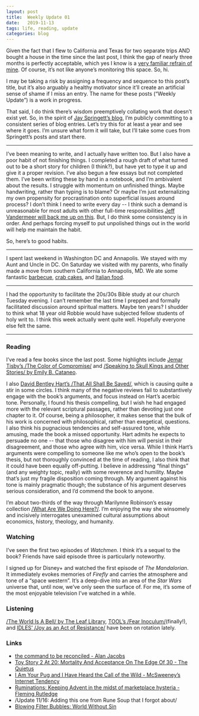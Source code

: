 ```yaml
---
layout: post
title:  Weekly Update 01
date:   2019-11-13
tags: life, reading, update
categories: blog
---
```


Given the fact that I flew to California and Texas for two separate trips AND bought a house in the time since the last post, I think the gap of nearly three months is perfectly acceptable, which yes I know is a [very familiar refrain of mine](https://robertsapunarich.com/blog/2019/06/22/june-update/). Of course, it’s not like anyone’s monitoring this space. So, hi.

I may be taking a risk by assigning a frequency and sequence to this post’s title, but it’s also arguably a healthy motivator since it’ll create an artificial sense of shame if I miss an entry. The name for these posts (“Weekly Update”) is a work in progress. 

That said, I do think there’s wisdom preemptively collating work that doesn’t exist yet. So, in the spirit of [Jay Springett’s blog](https://thejaymo.net/2019/09/21/101-it-was-simple-enough/), I’m publicly committing to a consistent series of blog entries. Let’s try this for at least a year and see where it goes. I’m unsure what form it will take, but I’ll take some cues from Springett’s posts and start there.

- - - -
I’ve been meaning to write, and I actually have written too. But I also have a poor habit of not finishing things. I completed a rough draft of what turned out to be a short story for children (I think?), but have yet to type it up and give it a proper revision. I’ve also begun a few essays but not completed them. I’ve been writing these by hand in a notebook, and I’m ambivalent about the results. I struggle with momentum on unfinished things. Maybe handwriting, rather than typing is to blame? Or maybe I’m just externalizing my own propensity for procrastination onto superficial issues around process? I don’t think I need to write every day -- I think such a demand is unreasonable for most adults with other full-time responsibilities [Jeff Vandermeer will back me up on this](https://chireviewofbooks.com/2018/03/05/8-writing-tips-from-jeff-vandermeer/?src=longreads). But, I do think some consistency is in order. And perhaps forcing myself to put unpolished things out in the world will help me maintain the habit.

So, here’s to good habits.

- - - -
I spent last weekend in Washington DC and Annapolis. We stayed with my Aunt and Uncle in DC. On Saturday we visited with my parents, who finally made a move from southern California to Annapolis, MD. We ate some fantastic [barbecue](https://duesouthdc.com/), [crab cakes](https://boatyardbarandgrill.com/), and [Italian food](https://www.sonomadc.com/). 

- - - -
I had the opportunity to facilitate the 20s/30s Bible study at our church Tuesday evening. I can’t remember the last time I prepped and formally facilitated discussion around spiritual matters. Maybe ten years? I shudder to think what 18 year old Robbie would have subjected fellow students of holy writ to. I think this week actually went quite well. Hopefully everyone else felt the same.

- - - -

### Reading

I’ve read a few books since the last post. Some highlights include [Jemar Tisby’s /The Color of Compromise/](https://www.indiebound.org/book/9780310597261) and [/Speaking to Skull Kings and Other Stories/ by Emily B. Cataneo](https://www.indiebound.org/book/9781945373619). 

I also [David Bentley Hart’s /That All Shall Be Saved/](https://www.indiebound.org/book/9780300246223), which is causing quite a stir in some circles. I think many of the negative reviews fail to substantively engage with the book’s arguments, and focus instead on Hart’s acerbic tone. Personally, I found his thesis compelling, but I wish he had engaged more with the relevant scriptural passages, rather than devoting just one chapter to it. Of course, being a philosopher, it makes sense that the bulk of his work is concerned with philosophical, rather than exegetical, questions. I also think his pugnacious tendencies and self-assured tone, while amusing, made the book a missed opportunity. Hart admits he expects to persuade no one -- that those who disagree with him will persist in their disagreement, and those who agree with him, vice versa. While I think Hart’s arguments were compelling to someone like me who’s open to the book’s thesis, but not thoroughly convinced at the time of reading, I also think that it could have been equally off-putting. I believe in addressing “final things” (and any weighty topic, really) with some reverence and humility. Maybe that’s just my fragile disposition coming through. My argument against his tone is mainly pragmatic though; the substance of his argument deserves serious consideration, and I’d commend the book to anyone.

I’m about two-thirds of the way through Marilynne Robinson’s essay collection [/What Are We Doing Here?/](https://www.indiebound.org/book/9781250310385). I’m enjoying the way she winsomely and incisively interrogates unexamined cultural assumptions about economics, history, theology, and humanity.

### Watching

I’ve seen the first two episodes of _Watchmen_. I think it’s a sequel to the book? Friends have said episode three is particularly noteworthy. 

I signed up for Disney+ and watched the first episode of _The Mandalorian_. It immediately evokes memories of _Firefly_ and carries the atmosphere and tone of a “space western”. It’s a deep-dive into an area of the _Star Wars_ universe that, until now, we’ve only seen the surface of. For me, it’s some of the most enjoyable television I’ve watched in a while.

### Listening

[/The World Is A Bell/ by The Leaf Library](https://theleaflibrary.bandcamp.com/album/the-world-is-a-bell), [TOOL’s /Fear Inoculum/](https://open.spotify.com/album/7acEciVtnuTzmwKptkjth5?si=P3T_-eYXTn-UnlhObWRVKw)(finally!), and [IDLES’ /Joy as an Act of Resistance/](https://idlesband.bandcamp.com/album/joy-as-an-act-of-resistance) have been on rotation lately.

### Links

* [the command to be reconciled - Alan Jacobs](https://blog.ayjay.org/the-command-to-be-reconciled/)
* [Toy Story 2 At 20: Mortality And Acceptance On The Edge Of 30 - The Quietus](https://thequietus.com/articles/27425-toy-story-2-anniversary)
* [I Am Your Pug and I Have Heard the Call of the Wild - McSweeney’s Internet Tendency](https://www.mcsweeneys.net/articles/i-am-your-pug-and-i-have-heard-the-call-of-the-wild)
* [Ruminations: Keeping Advent in the midst of marketplace hysteria - Fleming Rutledge](http://ruminations.generousorthodoxy.org/2019/11/keeping-advent-in-midst-of-marketplace.html?utm_source=feedburner&utm_medium=feed&utm_campaign=Feed%3A+ruminations+%28Ruminations%29) 
* /Update 11/16: Adding this one from Rune Soup that I forgot about/
* [Blowing Filter Bubbles: World Without Sin](https://runesoup.com/2019/11/blowing-filter-bubbles-world-without-sin/) 